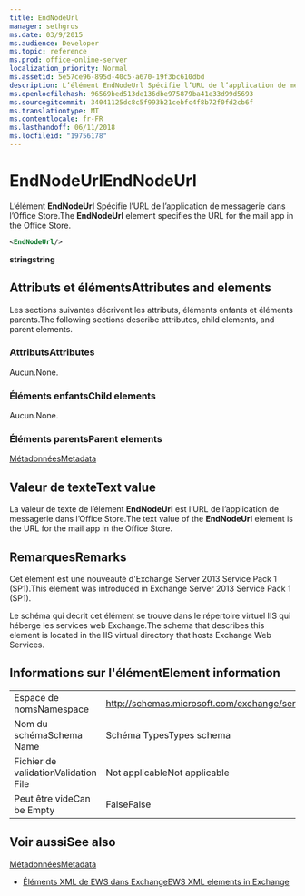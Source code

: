 ```yaml
---
title: EndNodeUrl
manager: sethgros
ms.date: 03/9/2015
ms.audience: Developer
ms.topic: reference
ms.prod: office-online-server
localization_priority: Normal
ms.assetid: 5e57ce96-895d-40c5-a670-19f3bc610dbd
description: L’élément EndNodeUrl Spécifie l’URL de l’application de messagerie dans l’Office Store.
ms.openlocfilehash: 96569bed513de136dbe975879ba41e33d99d5693
ms.sourcegitcommit: 34041125dc8c5f993b21cebfc4f8b72f0fd2cb6f
ms.translationtype: MT
ms.contentlocale: fr-FR
ms.lasthandoff: 06/11/2018
ms.locfileid: "19756178"
---
```

# <a name="endnodeurl"></a><span data-ttu-id="591c1-103">EndNodeUrl</span><span class="sxs-lookup"><span data-stu-id="591c1-103">EndNodeUrl</span></span>

<span data-ttu-id="591c1-104">L’élément **EndNodeUrl** Spécifie l’URL de l’application de messagerie dans l’Office Store.</span><span class="sxs-lookup"><span data-stu-id="591c1-104">The **EndNodeUrl** element specifies the URL for the mail app in the Office Store.</span></span> 
  
```XML
<EndNodeUrl/>
```

 <span data-ttu-id="591c1-105">**string**</span><span class="sxs-lookup"><span data-stu-id="591c1-105">**string**</span></span>
## <a name="attributes-and-elements"></a><span data-ttu-id="591c1-106">Attributs et éléments</span><span class="sxs-lookup"><span data-stu-id="591c1-106">Attributes and elements</span></span>

<span data-ttu-id="591c1-107">Les sections suivantes décrivent les attributs, éléments enfants et éléments parents.</span><span class="sxs-lookup"><span data-stu-id="591c1-107">The following sections describe attributes, child elements, and parent elements.</span></span>
  
### <a name="attributes"></a><span data-ttu-id="591c1-108">Attributs</span><span class="sxs-lookup"><span data-stu-id="591c1-108">Attributes</span></span>

<span data-ttu-id="591c1-109">Aucun.</span><span class="sxs-lookup"><span data-stu-id="591c1-109">None.</span></span>
  
### <a name="child-elements"></a><span data-ttu-id="591c1-110">Éléments enfants</span><span class="sxs-lookup"><span data-stu-id="591c1-110">Child elements</span></span>

<span data-ttu-id="591c1-111">Aucun.</span><span class="sxs-lookup"><span data-stu-id="591c1-111">None.</span></span>
  
### <a name="parent-elements"></a><span data-ttu-id="591c1-112">Éléments parents</span><span class="sxs-lookup"><span data-stu-id="591c1-112">Parent elements</span></span>

[<span data-ttu-id="591c1-113">Métadonnées</span><span class="sxs-lookup"><span data-stu-id="591c1-113">Metadata</span></span>](metadata-ex15websvcsotherref.md)
  
## <a name="text-value"></a><span data-ttu-id="591c1-114">Valeur de texte</span><span class="sxs-lookup"><span data-stu-id="591c1-114">Text value</span></span>

<span data-ttu-id="591c1-115">La valeur de texte de l’élément **EndNodeUrl** est l’URL de l’application de messagerie dans l’Office Store.</span><span class="sxs-lookup"><span data-stu-id="591c1-115">The text value of the **EndNodeUrl** element is the URL for the mail app in the Office Store.</span></span> 
  
## <a name="remarks"></a><span data-ttu-id="591c1-116">Remarques</span><span class="sxs-lookup"><span data-stu-id="591c1-116">Remarks</span></span>

<span data-ttu-id="591c1-117">Cet élément est une nouveauté d'Exchange Server 2013 Service Pack 1 (SP1).</span><span class="sxs-lookup"><span data-stu-id="591c1-117">This element was introduced in Exchange Server 2013 Service Pack 1 (SP1).</span></span>
  
<span data-ttu-id="591c1-118">Le schéma qui décrit cet élément se trouve dans le répertoire virtuel IIS qui héberge les services web Exchange.</span><span class="sxs-lookup"><span data-stu-id="591c1-118">The schema that describes this element is located in the IIS virtual directory that hosts Exchange Web Services.</span></span>
  
## <a name="element-information"></a><span data-ttu-id="591c1-119">Informations sur l'élément</span><span class="sxs-lookup"><span data-stu-id="591c1-119">Element information</span></span>

|||
|:-----|:-----|
|<span data-ttu-id="591c1-120">Espace de noms</span><span class="sxs-lookup"><span data-stu-id="591c1-120">Namespace</span></span>  <br/> | http://schemas.microsoft.com/exchange/services/2006/types  <br/> |
|<span data-ttu-id="591c1-121">Nom du schéma</span><span class="sxs-lookup"><span data-stu-id="591c1-121">Schema Name</span></span>  <br/> |<span data-ttu-id="591c1-122">Schéma Types</span><span class="sxs-lookup"><span data-stu-id="591c1-122">Types schema</span></span>  <br/> |
|<span data-ttu-id="591c1-123">Fichier de validation</span><span class="sxs-lookup"><span data-stu-id="591c1-123">Validation File</span></span>  <br/> |<span data-ttu-id="591c1-124">Not applicable</span><span class="sxs-lookup"><span data-stu-id="591c1-124">Not applicable</span></span>  <br/> |
|<span data-ttu-id="591c1-125">Peut être vide</span><span class="sxs-lookup"><span data-stu-id="591c1-125">Can be Empty</span></span>  <br/> |<span data-ttu-id="591c1-126">False</span><span class="sxs-lookup"><span data-stu-id="591c1-126">False</span></span>  <br/> |
   
## <a name="see-also"></a><span data-ttu-id="591c1-127">Voir aussi</span><span class="sxs-lookup"><span data-stu-id="591c1-127">See also</span></span>



[<span data-ttu-id="591c1-128">Métadonnées</span><span class="sxs-lookup"><span data-stu-id="591c1-128">Metadata</span></span>](metadata-ex15websvcsotherref.md)


- [<span data-ttu-id="591c1-129">Éléments XML de EWS dans Exchange</span><span class="sxs-lookup"><span data-stu-id="591c1-129">EWS XML elements in Exchange</span></span>](ews-xml-elements-in-exchange.md)

